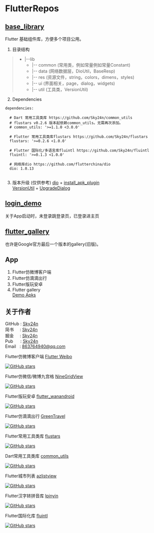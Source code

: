 # FlutterRepos

## [base_library](base_library) 
Flutter 基础组件库，方便多个项目公用。
1. 目录结构
>- |--lib
>    - |-- common (常用类，例如常量例如常量Constant)
>    - |-- data (网络数据层，DioUtil，BaseResp)
>    - |-- res (资源文件，string，colors，dimens，styles)
>    - |-- ui (界面相关，page，dialog，widgets)
>    - |-- util (工具类，VersionUtil)

2. Dependencies
```
dependencies:
  
  # Dart 常用工具类库 https://github.com/Sky24n/common_utils
  # flustars v0.2.6 版本起依赖common_utils。无需再次添加。
  # common_utils: '>=1.1.0 <3.0.0'
    
  # Flutter 常用工具类库flustars https://github.com/Sky24n/flustars
  flustars: '>=0.2.6 <1.0.0'
  
  # Flutter 国际化/多语言库fluintl https://github.com/Sky24n/fluintl
  fluintl: '>=0.1.3 <1.0.0'
  
  # 网络库dio https://github.com/flutterchina/dio
  dio: 1.0.13
  
```

3. 版本升级 (仅供参考)
[dio](https://pub.flutter-io.cn/packages/dio) + [install_apk_plugin](https://pub.flutter-io.cn/packages/install_apk_plugin)  
[VersionUtil](base_library/lib/src/util/version_util.dart) + [UpgradeDialog](base_library/lib/src/ui/dialog/upgrade_dialog.dart)

## [login_demo](login_demo)
关于App启动时，未登录跳登录页，已登录进主页

## [flutter_gallery](flutter_gallery)
也许是Google官方最后一个版本的gallery(旧版)。

## App 
1. Flutter仿微博客户端
2. Flutter仿滴滴出行
3. Flutter版玩安卓
4. Flutter gallery  
[Demo Apks](https://github.com/Sky24n/Doc)

## 关于作者
GitHub : [Sky24n](https://github.com/Sky24n)  
简书 &nbsp;&nbsp;&nbsp;&nbsp;: [Sky24n](https://www.jianshu.com/u/cbf2ad25d33a)  
掘金 &nbsp;&nbsp;&nbsp;&nbsp;: [Sky24n](https://juejin.im/user/5b9e8a92e51d453df0440422/posts)  
Pub &nbsp;&nbsp;&nbsp;&nbsp;&nbsp;: [Sky24n](https://pub.flutter-io.cn/packages?q=email%3Asky24no%40gmail.com)    
Email &nbsp;&nbsp;: 863764940@qq.com

Flutter仿微博客户端  [Flutter Weibo](https://github.com/Sky24n/Fitness)

[![GitHub stars](https://img.shields.io/github/stars/Sky24n/Fitness.svg?style=social&label=Star)](https://github.com/Sky24n/Fitness)

Flutter仿微信/微博九宫格 [NineGridView](https://github.com/flutterchina/nine_grid_view)

[![GitHub stars](https://img.shields.io/github/stars/flutterchina/nine_grid_view.svg?style=social&label=Star)](https://github.com/flutterchina/nine_grid_view)

Flutter版玩安卓 [flutter_wanandroid](https://github.com/Sky24n/flutter_wanandroid)

[![GitHub stars](https://img.shields.io/github/stars/Sky24n/flutter_wanandroid.svg?style=social&label=Star)](https://github.com/Sky24n/flutter_wanandroid)
  
Flutter仿滴滴出行 [GreenTravel](https://github.com/Sky24n/GreenTravel)  
  
[![GitHub stars](https://img.shields.io/github/stars/Sky24n/GreenTravel.svg?style=social&label=Star)](https://github.com/Sky24n/GreenTravel)
  
Flutter常用工具类库 [flustars](https://github.com/Sky24n/flustars)  
  
[![GitHub stars](https://img.shields.io/github/stars/Sky24n/flustars.svg?style=social&label=Star)](https://github.com/Sky24n/flustars)
  
Dart常用工具类库 [common_utils](https://github.com/Sky24n/common_utils)  
  
[![GitHub stars](https://img.shields.io/github/stars/Sky24n/common_utils.svg?style=social&label=Star)](https://github.com/Sky24n/common_utils)
  
Flutter城市列表 [azlistview](https://github.com/flutterchina/azlistview)  
  
[![GitHub stars](https://img.shields.io/github/stars/flutterchina/azlistview.svg?style=social&label=Star)](https://github.com/flutterchina/azlistview)
  
Flutter汉字转拼音库 [lpinyin](https://github.com/flutterchina/lpinyin)  
  
[![GitHub stars](https://img.shields.io/github/stars/flutterchina/lpinyin.svg?style=social&label=Star)](https://github.com/flutterchina/lpinyin)
  
Flutter国际化库 [fluintl](https://github.com/Sky24n/fluintl)  
  
[![GitHub stars](https://img.shields.io/github/stars/Sky24n/fluintl.svg?style=social&label=Star)](https://github.com/Sky24n/fluintl)

